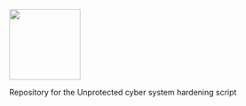 <img src="https://github.com/user-attachments/assets/6e7c8ceb-8515-4a13-aefa-a129e0703451" width="128"/>

Repository for the Unprotected cyber system hardening script

